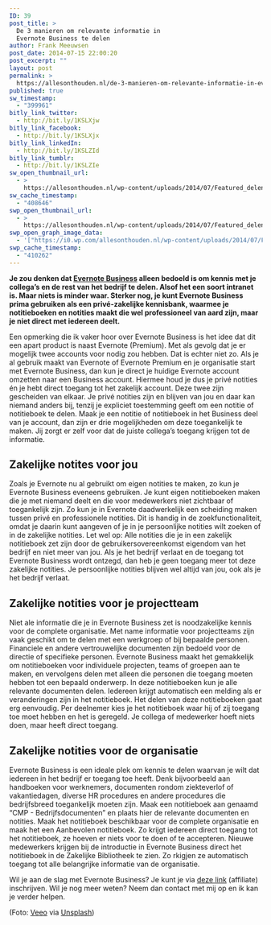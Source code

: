 ```yaml
---
ID: 39
post_title: >
  De 3 manieren om relevante informatie in
  Evernote Business te delen
author: Frank Meeuwsen
post_date: 2014-07-15 22:00:20
post_excerpt: ""
layout: post
permalink: >
  https://allesonthouden.nl/de-3-manieren-om-relevante-informatie-in-evernote-business-te-delen/
published: true
sw_timestamp:
  - "399961"
bitly_link_twitter:
  - http://bit.ly/1KSLXjw
bitly_link_facebook:
  - http://bit.ly/1KSLXjx
bitly_link_linkedIn:
  - http://bit.ly/1KSLZId
bitly_link_tumblr:
  - http://bit.ly/1KSLZIe
sw_open_thumbnail_url:
  - >
    https://allesonthouden.nl/wp-content/uploads/2014/07/Featured_delen.jpg
sw_cache_timestamp:
  - "408646"
swp_open_thumbnail_url:
  - >
    https://allesonthouden.nl/wp-content/uploads/2014/07/Featured_delen.jpg
swp_open_graph_image_data:
  - '["https://i0.wp.com/allesonthouden.nl/wp-content/uploads/2014/07/Featured_delen.jpg?fit=800%2C400&ssl=1",800,400,false]'
swp_cache_timestamp:
  - "410262"
---
```

<strong>Je zou denken dat <a href="http://evernote.com/business">Evernote Business</a> alleen bedoeld is om kennis met je collega’s en de rest van het bedrijf te delen. Alsof het een soort intranet is. Maar niets is minder waar. Sterker nog, je kunt Evernote Business prima gebruiken als een privé-zakelijke kennisbank, waarmee je notitieboeken en notities maakt die wel professioneel van aard zijn, maar je niet direct met iedereen deelt.</strong>

<!--more-->

Een opmerking die ik vaker hoor over Evernote Business is het idee dat dit een apart product is naast Evernote (Premium). Met als gevolg dat je er mogelijk twee accounts voor nodig zou hebben. Dat is echter niet zo. Als je al gebruik maakt van Evernote of Evernote Premium en je organisatie start met Evernote Business, dan kun je direct je huidige Evernote account omzetten naar een Business account. Hiermee houd je dus je privé notities én je hebt direct toegang tot het zakelijk account. Deze twee zijn gescheiden van elkaar. Je privé notities zijn en blijven van jou en daar kan niemand anders bij, tenzij je expliciet toestemming geeft om een notitie of notitieboek te delen. Maak je een notitie of notitieboek in het Business deel van je account, dan zijn er drie mogelijkheden om deze toegankelijk te maken. Jij zorgt er zelf voor dat de juiste collega’s toegang krijgen tot de informatie.

<h2 id="zakelijkenotitesvoorjou">Zakelijke notites voor jou</h2>

Zoals je Evernote nu al gebruikt om eigen notities te maken, zo kun je Evernote Business eveneens gebruiken. Je kunt eigen notitieboeken maken die je met niemand deelt en die voor medewerkers niet zichtbaar of toegankelijk zijn. Zo kun je in Evernote daadwerkelijk een scheiding maken tussen privé en professionele notities. Dit is handig in de zoekfunctionaliteit, omdat je daarin kunt aangeven of je in je persoonlijke notities wilt zoeken of in de zakelijke notities.
Let wel op: Alle notities die je in een zakelijk notitieboek zet zijn door de gebruikersovereenkomst eigendom van het bedrijf en niet meer van jou. Als je het bedrijf verlaat en de toegang tot Evernote Business wordt ontzegd, dan heb je geen toegang meer tot deze zakelijke notities. Je persoonlijke notities blijven wel altijd van jou, ook als je het bedrijf verlaat.

<h2 id="zakelijkenotitiesvoorjeprojectteam">Zakelijke notities voor je projectteam</h2>

Niet ale informatie die je in Evernote Business zet is noodzakelijke kennis voor de complete organisatie. Met name informatie voor projectteams zijn vaak geschikt om te delen met een werkgroep of bij bepaalde personen. Financiele en andere vertrouwelijke documenten zijn bedoeld voor de directie of specifieke personen. Evernote Business maakt het gemakkelijk om notitieboeken voor individuele projecten, teams of groepen aan te maken, en vervolgens delen met alleen die personen die toegang moeten hebben tot een bepaald onderwerp. In deze notitieboeken kun je alle relevante documenten delen. Iedereen krijgt automatisch een melding als er veranderingen zijn in het notitieboek. Het delen van deze notitieboeken gaat erg eenvoudig. Per deelnemer kies je het notitieboek waar hij of zij toegang toe moet hebben en het is geregeld. Je collega of medewerker hoeft niets doen, maar heeft direct toegang.

<h2 id="zakelijkenotitiesvoordeorganisatie">Zakelijke notities voor de organisatie</h2>

Evernote Business is een ideale plek om kennis te delen waarvan je wilt dat iedereen in het bedrijf er toegang toe heeft. Denk bijvoorbeeld aan handboeken voor werknemers, documenten rondom ziekteverlof of vakantiedagen, diverse HR procedures en andere procedures die bedrijfsbreed toegankelijk moeten zijn.
Maak een notitieboek aan genaamd “CMP - Bedrijfsdocumenten” en plaats hier de relevante documenten en notities. Maak het notitieboek beschikbaar voor de complete organisatie en maak het een Aanbevolen notitieboek. Zo krijgt iedereen direct toegang tot het notitieboek, ze hoeven er niets voor te doen of te accepteren. Nieuwe medewerkers krijgen bij de introductie in Evernote Business direct het notitieboek in de Zakelijke Bibliotheek te zien. Zo rkigjen ze automatisch toegang tot alle belangrijke informatie van de organisatie.

Wil je aan de slag met Evernote Business? Je kunt je via <a href="https://www.evernote.com/referral/Registration.action?uid=31535&amp;sig=92672af62ced9b98f7b565551ca01720">deze link</a> (affiliate) inschrijven. Wil je nog meer weten? Neem dan contact met mij op en ik kan je verder helpen.

(Foto: <a href="https://dribbble.com/veeo">Veeo</a> via <a href="http://unsplash.com/">Unsplash</a>)